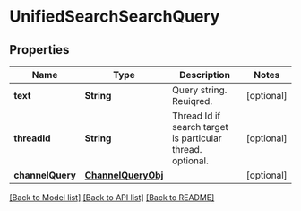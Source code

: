 # UnifiedSearchSearchQuery

## Properties
Name | Type | Description | Notes
------------ | ------------- | ------------- | -------------
**text** | **String** | Query string. Reuiqred. | [optional] 
**threadId** | **String** | Thread Id if search target is particular thread. optional. | [optional] 
**channelQuery** | [**ChannelQueryObj**](ChannelQueryObj.md) |  | [optional] 

[[Back to Model list]](../README.md#documentation-for-models) [[Back to API list]](../README.md#documentation-for-api-endpoints) [[Back to README]](../README.md)


